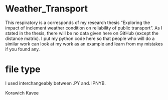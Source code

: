 # Weather_Transport
This respiratory is a corresponds of my research thesis “Exploring the impact of inclement weather condition on reliability of public transport”. As I stated in the thesis, there will be no data given here on GitHub (except the distance matrix). I put my python code here so that people who will do a similar work can look at my work as an example and learn from my mistakes if you found any. 
# file type
I used interchangeably between .PY and. IPNYB. 


Korawich Kavee
